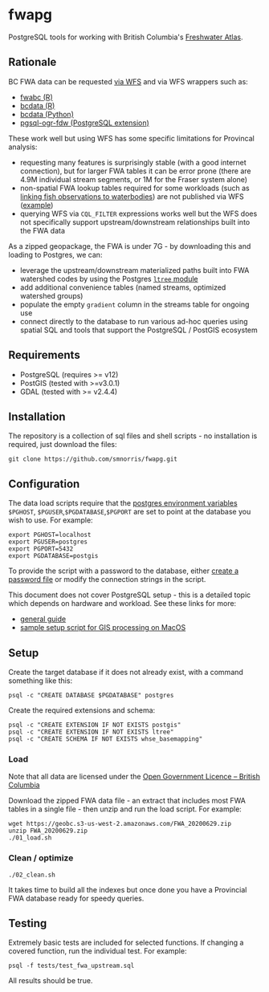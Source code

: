 # fwapg

PostgreSQL tools for working with British Columbia's [Freshwater Atlas](https://www2.gov.bc.ca/gov/content/data/geographic-data-services/topographic-data/freshwater).

## Rationale

BC FWA data can be requested [via WFS](https://openmaps.gov.bc.ca/geo/pub/wfs?service=WFS&version=2.0.0&request=GetFeature&typeName=WHSE_BASEMAPPING.FWA_LAKES_POLY&outputFormat=json&SRSNAME=epsg%3A3005&CQL_FILTER=GNIS_NAME_1=%27Quamichan%20Lake%27) and via WFS wrappers such as:

- [fwabc (R)](https://github.com/poissonconsulting/fwabc)
- [bcdata (R)](https://github.com/bcgov/bcdata)
- [bcdata (Python)](https://github.com/smnorris/bcdata)
- [pgsql-ogr-fdw (PostgreSQL extension)](https://github.com/pramsey/pgsql-ogr-fdw)

These work well but using WFS has some specific limitations for Provincal analysis:

- requesting many features is surprisingly stable (with a good internet connection), but for larger FWA tables it can be error prone (there are 4.9M individual stream segments, or 1M for the Fraser system alone)
- non-spatial FWA lookup tables required for some workloads (such as [linking fish observations to waterbodies](https://github.com/smnorris/bcfishobs)) are not published via WFS ([example](https://catalogue.data.gov.bc.ca/dataset/freshwater-atlas-20k-50k-stream-cross-reference-table))
- querying WFS via `CQL_FILTER` expressions works well but the WFS does not specifically support upstream/downstream relationships built into the FWA data

As a zipped geopackage, the FWA is under 7G - by downloading this and loading to Postgres, we can:

- leverage the upstream/downstream materialized paths built into FWA watershed codes by using the Postgres [`ltree` module](https://www.postgresql.org/docs/current/ltree.html)
- add additional convenience tables (named streams, optimized watershed groups)
- populate the empty `gradient` column in the streams table for ongoing use
- connect directly to the database to run various ad-hoc queries using spatial SQL and tools that support the PostgreSQL / PostGIS ecosystem


## Requirements

- PostgreSQL (requires >= v12)
- PostGIS (tested with >=v3.0.1)
- GDAL (tested with >= v2.4.4)


## Installation

The repository is a collection of sql files and shell scripts - no installation is required, just download the files:

    git clone https://github.com/smnorris/fwapg.git


## Configuration

The data load scripts require that the [postgres environment variables](https://www.postgresql.org/docs/current/libpq-envars.html) `$PGHOST`, `$PGUSER`,`$PGDATABASE`,`$PGPORT` are set to point at the database you wish to use. For example:

    export PGHOST=localhost
    export PGUSER=postgres
    export PGPORT=5432
    export PGDATABASE=postgis

To provide the script with a password to the database, either [create a password file]( https://www.postgresql.org/docs/current/libpq-pgpass.html) or modify the connection strings in the script.

This document does not cover PostgreSQL setup - this is a detailed topic which depends on hardware and workload. See these links for more:

- [general guide](https://wiki.postgresql.org/wiki/Performance_Optimization)
- [sample setup script for GIS processing on MacOS](https://github.com/bcgov/designatedlands/blob/master/scripts/postgres_mac_setup.sh)


## Setup

Create the target database if it does not already exist, with a command something like this:

    psql -c "CREATE DATABASE $PGDATABASE" postgres

Create the required extensions and schema:

    psql -c "CREATE EXTENSION IF NOT EXISTS postgis"
    psql -c "CREATE EXTENSION IF NOT EXISTS ltree"
    psql -c "CREATE SCHEMA IF NOT EXISTS whse_basemapping"

### Load

Note that all data are licensed under the [Open Government Licence – British Columbia](https://www2.gov.bc.ca/gov/content/data/open-data/open-government-licence-bc)

Download the zipped FWA data file - an extract that includes most FWA tables in a single file - then unzip and run the load script. For example:

    wget https://geobc.s3-us-west-2.amazonaws.com/FWA_20200629.zip
    unzip FWA_20200629.zip
    ./01_load.sh

### Clean / optimize

    ./02_clean.sh

It takes time to build all the indexes but once done you have a Provincial FWA database ready for speedy queries.

## Testing

Extremely basic tests are included for selected functions.
If changing a covered function, run the individual test. For example:

    psql -f tests/test_fwa_upstream.sql

All results should be true.